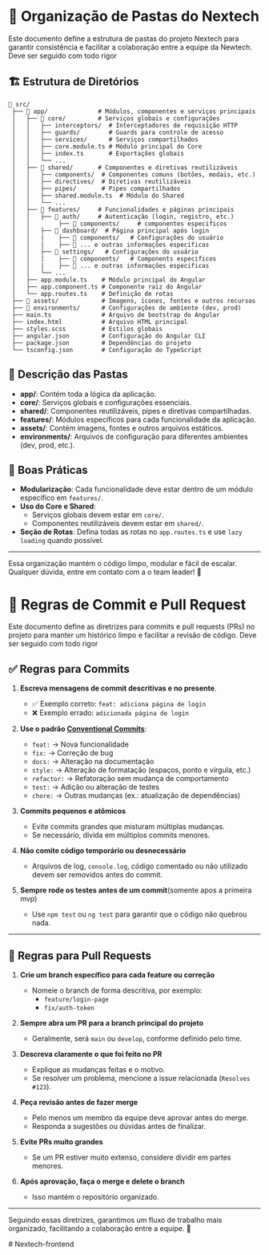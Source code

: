 # 📂 Organização de Pastas do Nextech

Este documento define a estrutura de pastas do projeto Nextech para garantir consistência e facilitar a colaboração entre a equipe da Newtech. Deve ser seguido com todo rigor

## 🏗️ Estrutura de Diretórios

```
📂 src/
 ├── 📂 app/              # Módulos, componentes e serviços principais
 │   ├── 📂 core/         # Serviços globais e configurações
 │   │   ├── interceptors/  # Interceptadores de requisição HTTP
 │   │   ├── guards/        # Guards para controle de acesso
 │   │   ├── services/      # Serviços compartilhados
 │   │   ├── core.module.ts # Módulo principal do Core
 │   │   ├── index.ts       # Exportações globais
 │   │   └── ...
 │   ├── 📂 shared/       # Componentes e diretivas reutilizáveis
 │   │   ├── components/  # Componentes comuns (botões, modais, etc.)
 │   │   ├── directives/  # Diretivas reutilizáveis
 │   │   ├── pipes/       # Pipes compartilhados
 │   │   ├── shared.module.ts  # Módulo do Shared
 │   │   └── ...
 │   ├── 📂 features/     # Funcionalidades e páginas principais
 │   │   ├── 📂 auth/     # Autenticação (login, registro, etc.)
 │   │        ├── 📂 components/     # componentes especificos
 │   │   ├── 📂 dashboard/  # Página principal após login
 │   │   |    ├── 📂 components/   # Configurações do usuário
 │   │   |    ├── 📂 ... e outras informações especificas
 │   │   ├── 📂 settings/   # Configurações do usuário
 │   │   |    ├── 📂 components/   # Components especificos
 │   │   |    ├── 📂 ... e outras informações especificas
 │   │   └── ...
 │   ├── app.module.ts    # Módulo principal do Angular
 │   ├── app.component.ts # Componente raiz do Angular
 │   └── app.routes.ts    # Definição de rotas
 ├── 📂 assets/            # Imagens, ícones, fontes e outros recursos
 ├── 📂 environments/      # Configurações de ambiente (dev, prod)
 ├── main.ts              # Arquivo de bootstrap do Angular
 ├── index.html           # Arquivo HTML principal
 ├── styles.scss          # Estilos globais
 ├── angular.json         # Configuração do Angular CLI
 ├── package.json         # Dependências do projeto
 └── tsconfig.json        # Configuração do TypeScript
```

## 📌 Descrição das Pastas

- **app/**: Contém toda a lógica da aplicação.
- **core/**: Serviços globais e configurações essenciais.
- **shared/**: Componentes reutilizáveis, pipes e diretivas compartilhadas.
- **features/**: Módulos específicos para cada funcionalidade da aplicação.
- **assets/**: Contém imagens, fontes e outros arquivos estáticos.
- **environments/**: Arquivos de configuração para diferentes ambientes (dev, prod, etc.).

## 🚀 Boas Práticas

- **Modularização**: Cada funcionalidade deve estar dentro de um módulo específico em `features/`.
- **Uso do Core e Shared**:
  - Serviços globais devem estar em `core/`.
  - Componentes reutilizáveis devem estar em `shared/`.
- **Seção de Rotas**: Defina todas as rotas no `app.routes.ts` e use `lazy loading` quando possível.

---
Essa organização mantém o código limpo, modular e fácil de escalar. Qualquer dúvida, entre em contato com a o team leader! 🚀
 


# 📜 Regras de Commit e Pull Request

Este documento define as diretrizes para commits e pull requests (PRs) no projeto para manter um histórico limpo e facilitar a revisão de código. Deve ser seguido com todo rigor

## ✅ Regras para Commits

1. **Escreva mensagens de commit descritivas e no presente**.
   - ✅ Exemplo correto: `feat: adiciona página de login`
   - ❌ Exemplo errado: `adicionada página de login`

2. **Use o padrão [Conventional Commits](https://www.conventionalcommits.org/en/v1.0.0/)**:
   - `feat:` → Nova funcionalidade
   - `fix:` → Correção de bug
   - `docs:` → Alteração na documentação
   - `style:` → Alteração de formatação (espaços, ponto e vírgula, etc.)
   - `refactor:` → Refatoração sem mudança de comportamento
   - `test:` → Adição ou alteração de testes
   - `chore:` → Outras mudanças (ex.: atualização de dependências)

3. **Commits pequenos e atômicos**
   - Evite commits grandes que misturam múltiplas mudanças.
   - Se necessário, divida em múltiplos commits menores.

4. **Não comite código temporário ou desnecessário**
   - Arquivos de log, `console.log`, código comentado ou não utilizado devem ser removidos antes do commit.

5. **Sempre rode os testes antes de um commit**(somente apos a primeira mvp)
   - Use `npm test` ou `ng test` para garantir que o código não quebrou nada.

---

## 🔄 Regras para Pull Requests

1. **Crie um branch específico para cada feature ou correção**
   - Nomeie o branch de forma descritiva, por exemplo:
     - `feature/login-page`
     - `fix/auth-token`

2. **Sempre abra um PR para a branch principal do projeto**
   - Geralmente, será `main` ou `develop`, conforme definido pelo time.

3. **Descreva claramente o que foi feito no PR**
   - Explique as mudanças feitas e o motivo.
   - Se resolver um problema, mencione a issue relacionada (`Resolves #123`).

4. **Peça revisão antes de fazer merge**
   - Pelo menos um membro da equipe deve aprovar antes do merge.
   - Responda a sugestões ou dúvidas antes de finalizar.

5. **Evite PRs muito grandes**
   - Se um PR estiver muito extenso, considere dividir em partes menores.

6. **Após aprovação, faça o merge e delete o branch**
   - Isso mantém o repositório organizado.

---

Seguindo essas diretrizes, garantimos um fluxo de trabalho mais organizado, facilitando a colaboração entre a equipe. 🚀

#   N e x t e c h - f r o n t e n d  
 